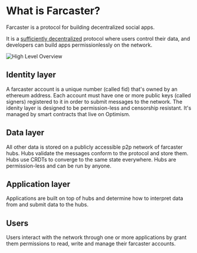 # What is Farcaster?

Farcaster is a protocol for building decentralized social apps.

It is
a [sufficiently decentralized](https://www.varunsrinivasan.com/2022/01/11/sufficient-decentralization-for-social-networks)
protocol where users control their data, and developers can build apps permissionlessly on the network.

![High Level Overview](/assets/high-level.png)

## Identity layer

A farcaster account is a unique number (called fid) that's owned by an ethereum address. Each account must have one or
more public keys (called signers) registered to it in order to submit messages to the network. The idenity layer is
designed to be permission-less and censorship resistant. It's managed by smart contracts that live on Optimism.

## Data layer

All other data is stored on a publicly accessible p2p network of farcaster hubs. Hubs validate the messages conform to
the protocol and store them. Hubs use CRDTs to converge to the same state everywhere.
Hubs are permission-less and can be run by anyone.

## Application layer

Applications are built on top of hubs and determine how to interpret data from and submit data to the hubs.

## Users

Users interact with the network through one or more applications by grant them permissions to read, write and manage
their farcaster accounts. 